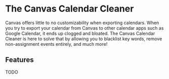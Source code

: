 # The Canvas Calendar Cleaner


Canvas offers little to no customizability when exporting calendars. 
When you try to export your calendar from Canvas to other calendar apps 
such as Google Calendar, it ends up clogged and bloated. The Canvas 
Calendar Cleaner is here to solve that by allowing you to blacklist key 
words, remove non-assignment events entirely, and much more!

## Features

TODO
